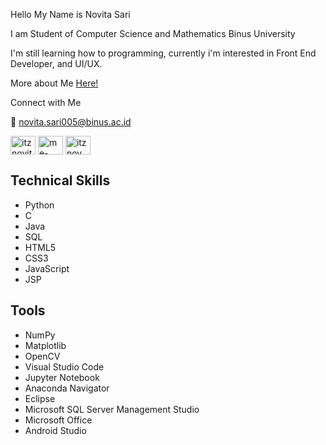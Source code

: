 Hello
My Name is Novita Sari

I am Student of Computer Science and Mathematics Binus University

I'm still learning how to programming, currently i'm interested in Front End Developer, and UI/UX.

More about Me
[Here!](https://drive.google.com/drive/folders/16EIcNywfoXS5HPEEo0PTPfKfQE2EgSWf?usp=sharing)

Connect with Me

:email: novita.sari005@binus.ac.id

<a href="https://twitter.com/itznovitasari" target="blank"><img align="center" src="https://raw.githubusercontent.com/rahuldkjain/github-profile-readme-generator/master/src/images/icons/Social/twitter.svg" alt="itznovitasari" height="30" width="40" /></a>
<a href="https://linkedin.com/in/me-novitasari" target="blank"><img align="center" src="https://raw.githubusercontent.com/rahuldkjain/github-profile-readme-generator/master/src/images/icons/Social/linked-in-alt.svg" alt="me-novitasari" height="30" width="40" /></a>
<a href="https://instagram.com/itznov" target="blank"><img align="center" src="https://raw.githubusercontent.com/rahuldkjain/github-profile-readme-generator/master/src/images/icons/Social/instagram.svg" alt="itznov" height="30" width="40" /></a>


## Technical Skills

* Python
* C
* Java
* SQL
* HTML5
* CSS3
* JavaScript
* JSP

## Tools
* NumPy
* Matplotlib
* OpenCV
* Visual Studio Code
* Jupyter Notebook
* Anaconda Navigator
* Eclipse
* Microsoft SQL Server Management Studio
* Microsoft Office
* Android Studio
